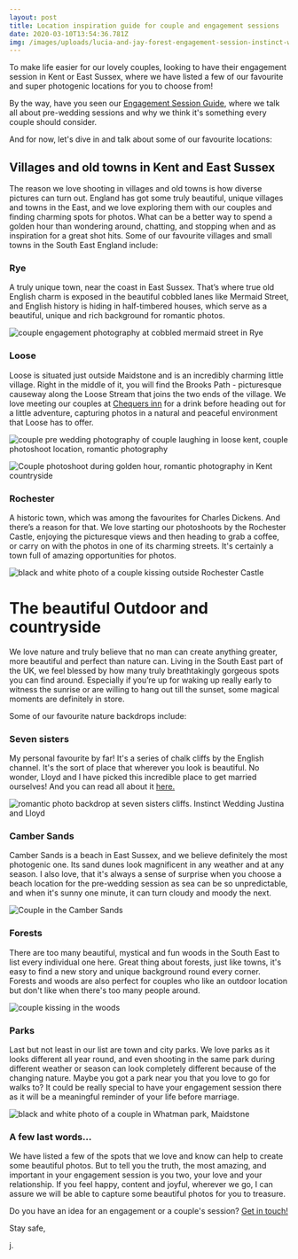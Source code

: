 ```yaml
---
layout: post
title: Location inspiration guide for couple and engagement sessions
date: 2020-03-10T13:54:36.781Z
img: /images/uploads/lucia-and-jay-forest-engagement-session-instinct-wedding-071.jpg
---
```

To make life easier for our lovely couples, looking to have their engagement session in Kent or East Sussex, where we have listed a few of our favourite and super photogenic locations for you to choose from!

By the way, have you seen our [Engagement Session Guide](https://www.instinctwedding.com/2019/05/20/engagement-session.html), where we talk all about pre-wedding sessions and why we think it's something every couple should consider. 

And for now, let's dive in and talk about some of our favourite locations:

## Villages and old towns in Kent and East Sussex

The reason we love shooting in villages and old towns is how diverse pictures can turn out. England has got some truly beautiful, unique villages and towns in the East, and we love exploring them with our couples and finding charming spots for photos. What can be a better way to spend a golden hour than wondering around, chatting, and stopping when and as inspiration for a great shot hits. Some of our favourite villages and small towns in the South East England include:

### Rye

A truly unique town, near the coast in East Sussex. That’s where true old English charm is exposed in the beautiful cobbled lanes like Mermaid Street, and English history is hiding in half-timbered houses, which serve as a beautiful, unique and rich background for romantic photos.

![couple engagement photography at cobbled mermaid street in Rye](/images/uploads/erika-and-neil-camber-sands-and-rye-engagement-_-instinct-wedding-076_websize.jpg "couple walking down Mermaid Street in Rye")

### Loose

Loose is situated just outside Maidstone and is an incredibly charming little village. Right in the middle of it, you will find the Brooks Path - picturesque causeway along the Loose Stream that joins the two ends of the village. We love meeting our couples at [Chequers inn](https://www.theloosechequers.com/) [](https://www.theloosechequers.com/)for a drink before heading out for a little adventure, capturing photos in a natural and peaceful environment that Loose has to offer.

![couple pre wedding photography of couple laughing in loose kent, couple photoshoot location, romantic photography](/images/uploads/instinct-wedding-3_websize.jpg "happy couple laughing by Loose Stream.")

![Couple photoshoot during golden hour, romantic photography in Kent countryside ](/images/uploads/instinct-wedding-31_websize.jpg "Fun and romantic couple during the golden hour in Kent ")

### Rochester

A historic town, which was among the favourites for Charles Dickens. And there’s a reason for that. We love starting our photoshoots by the Rochester Castle, enjoying the picturesque views and then heading to grab a coffee, or carry on with the photos in one of its charming streets. It's certainly a town full of amazing opportunities for photos.

![black and white photo of a couple kissing outside Rochester Castle](/images/uploads/adam-jola-rochester-engagement-session-instinct-wedding-079_websize.jpg "Couple photo session outside Rochester Castle ")

# **The beautiful Outdoor** **and countryside**

We love nature and truly believe that no man can create anything greater, more beautiful and perfect than nature can. Living in the South East part of the UK, we feel blessed by how many truly breathtakingly gorgeous spots you can find around. Especially if you’re up for waking up really early to witness the sunrise or are willing to hang out till the sunset, some magical moments are definitely in store.

Some of our favourite nature backdrops include:

### Seven sisters

My personal favourite by far! It's a series of chalk cliffs by the English channel. It's the sort of place that wherever you look is beautiful. No wonder, Lloyd and I have picked this incredible place to get married ourselves! And you can read all about it [here.](https://www.instinctwedding.com/2020/04/06/our-wedding-story-how-we-planned-a-perfect-micro-wedding-in-two-months.html)

![romantic photo backdrop at seven sisters cliffs. Instinct Wedding Justina and Lloyd](/images/uploads/img_8538_websize.jpg "Justina and Lloyd - Instinct Wedding team")

### Camber Sands

Camber Sands is a beach in East Sussex, and we believe definitely the most photogenic one. Its sand dunes look magnificent in any weather and at any season. I also love, that it's always a sense of surprise when you choose a beach location for the pre-wedding session as sea can be so unpredictable, and when it's sunny one minute, it can turn cloudy and moody the next. 

![Couple in the Camber Sands ](/images/uploads/erika-and-neil-camber-sands-and-rye-engagement-_-instinct-wedding-100_websize.jpg "Couple in the Camber Sands ")

### Forests

There are too many beautiful, mystical and fun woods in the South East to list every individual one here. Great thing about forests, just like towns, it's easy to find a new story and unique background round every corner. Forests and woods are also perfect for couples who like an outdoor location but don't like when there's too many people around. 

![couple kissing in the woods ](/images/uploads/lucia-and-jay-forest-engagement-session-instinct-wedding-028_websize.jpg "couple kissing in the woods ")

### Parks

Last but not least in our list are town and city parks. We love parks as it looks different all year round, and even shooting in the same park during different weather or season can look completely different because of the changing nature. Maybe you got a park near you that you love to go for walks to? It could be really special to have your engagement session there as it will be a meaningful reminder of your life before marriage.

![black and white photo of a couple in Whatman park, Maidstone](/images/uploads/jess-matt-engagement-session-whatman-park-032_websize.jpg "Couple in Whatman Park, Maidstone ")

### A few last words...

We have listed a few of the spots  that we love and know can help to create some beautiful photos. But to tell you the truth, the most amazing, and important in your engagement session is you two, your love and your relationship. If you feel happy, content and joyful, wherever we go, I can assure we will be able to capture some beautiful photos for you to treasure.

Do you have an idea for an engagement or a couple's session? [Get in touch!](https://www.instinctwedding.com/#contact)

Stay safe,

j.